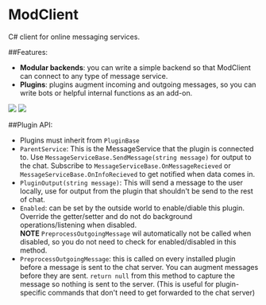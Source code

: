 # ModClient
C# client for online messaging services.

##Features:
* **Modular backends**: you can write a simple backend so that ModClient can connect to any type of message service.
* **Plugins**: plugins augment incoming and outgoing messages, so you can write bots or helpful internal functions as an add-on.  

![](http://i.imgur.com/6yaJoBC.png) ![](http://i.imgur.com/nJHTfij.png)  

##Plugin API:
* Plugins must inherit from `PluginBase`
* `ParentService`: This is the MessageService that the plugin is connected to. Use `MessageServiceBase.SendMessage(string message)` for output to the chat.
Subscribe to `MessageServiceBase.OnMessageRecieved` or `MessageServiceBase.OnInfoRecieved` to get notified when data comes in.
* `PluginOutput(string message)`: This will send a message to the user locally, use for output from the plugin that shouldn't be send to the rest of chat.
* `Enabled`: can be set by the outside world to enable/diable this plugin. Override the getter/setter and do not do background operations/listening when disabled.  
**NOTE** `PreprocessOutgoingMessage` wil automatically not be called when disabled, so you do not need to check for enabled/disabled in this method.
* `PreprocessOutgoingMessage`: this is called on every installed plugin before a message is sent to the chat server.
You can augment messages before they are sent.
`return null` from this method to capture the message so nothing is sent to the server.
(This is useful for plugin-specific commands that don't need to get forwarded to the chat server)
